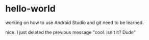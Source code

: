 # hello-world
working on how to use Android Studio and git need to be learned.

nice. I just deleted the previous message "cool. isn't it? Dude"



